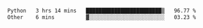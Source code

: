 <!--START_SECTION:waka-->

```txt
Python   3 hrs 14 mins   ████████████████████████▒   96.77 %
Other    6 mins          ▓░░░░░░░░░░░░░░░░░░░░░░░░   03.23 %
```

<!--END_SECTION:waka--> 
 
